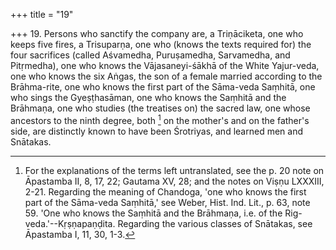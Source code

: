 +++
title = "19"

+++
19. Persons who sanctify the company are, a Triṇāciketa, one who keeps five fires, a Trisuparṇa, one who (knows the texts required for) the four sacrifices (called Aśvamedha, Puruṣamedha, Sarvamedha, and Pitṛmedha), one who knows the Vājasaneyi-śākhā of the White Yajur-veda, one who knows the six Aṅgas, the son of a female married according to the Brāhma-rite, one who knows the first part of the Sāma-veda Saṃhitā, one who sings the Gyeṣṭhasāman, one who knows the Saṃhitā and the Brāhmaṇa, one who studies (the treatises on) the sacred law, one whose ancestors to the ninth degree, both [^13]  on the mother's and on the father's side, are distinctly known to have been Śrotriyas, and learned men and Snātakas.


[^13]:  For the explanations of the terms left untranslated, see the p. 20 note on Āpastamba II, 8, 17, 22; Gautama XV, 28; and the notes on Viṣṇu LXXXIII, 2-21. Regarding the meaning of Chandoga, 'one who knows the first part of the Sāma-veda Saṃhitā,' see Weber, Hist. Ind. Lit., p. 63, note 59. 'One who knows the Saṃhitā and the Brāhmaṇa, i.e. of the Rig-veda.'--Kṛṣṇapaṇḍita. Regarding the various classes of Snātakas, see Āpastamba I, 11, 30, 1-3.
